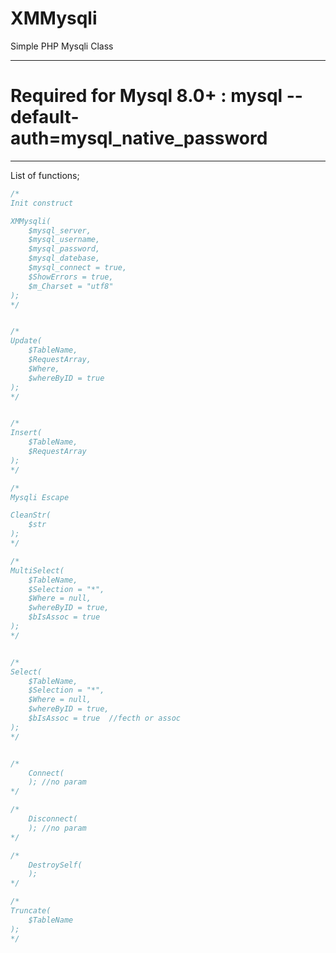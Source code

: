 # XMMysqli
Simple PHP Mysqli Class

*****************************************************************************************
#	Required for Mysql 8.0+ : mysql --default-auth=mysql_native_password		#
*****************************************************************************************


List of functions;

```php
/*
Init construct

XMMysqli(
	$mysql_server,
	$mysql_username,
	$mysql_password,
	$mysql_datebase,
	$mysql_connect = true,
	$ShowErrors = true,
	$m_Charset = "utf8"
);
*/


/*
Update(
    $TableName, 
    $RequestArray,
    $Where, 
    $whereByID = true
);
*/


/*
Insert(
    $TableName, 
    $RequestArray
);
*/

/*
Mysqli Escape

CleanStr(
    $str
);
*/

/*
MultiSelect(
    $TableName,
    $Selection = "*",
    $Where = null,
    $whereByID = true, 
    $bIsAssoc = true
);
*/


/*
Select(
    $TableName,
    $Selection = "*",
    $Where = null,
    $whereByID = true,
    $bIsAssoc = true  //fecth or assoc
);
*/


/*
    Connect(        
    ); //no param
*/

/*
    Disconnect(        
    ); //no param
*/

/*
    DestroySelf(
    );
*/

/*
Truncate(
	$TableName
);
*/
```
